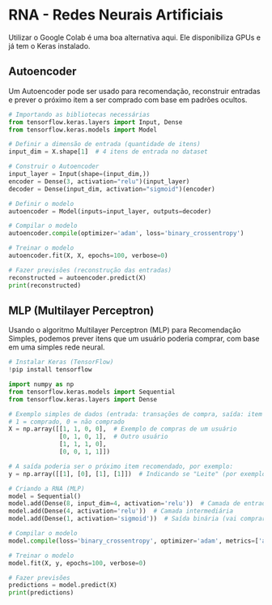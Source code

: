 # RNA - Redes Neurais Artificiais

Utilizar o Google Colab é uma boa alternativa aqui. Ele disponibiliza GPUs e já tem o Keras instalado. 

## Autoencoder 
Um Autoencoder pode ser usado para recomendação,  reconstruir entradas e prever o próximo item a ser comprado com base em padrões ocultos.

```python
# Importando as bibliotecas necessárias
from tensorflow.keras.layers import Input, Dense
from tensorflow.keras.models import Model

# Definir a dimensão de entrada (quantidade de itens)
input_dim = X.shape[1]  # 4 itens de entrada no dataset

# Construir o Autoencoder
input_layer = Input(shape=(input_dim,))
encoder = Dense(3, activation="relu")(input_layer)
decoder = Dense(input_dim, activation="sigmoid")(encoder)

# Definir o modelo
autoencoder = Model(inputs=input_layer, outputs=decoder)

# Compilar o modelo
autoencoder.compile(optimizer='adam', loss='binary_crossentropy')

# Treinar o modelo
autoencoder.fit(X, X, epochs=100, verbose=0)

# Fazer previsões (reconstrução das entradas)
reconstructed = autoencoder.predict(X)
print(reconstructed)
```


## MLP (Multilayer Perceptron) 

Usando o algoritmo Multilayer Perceptron (MLP) para Recomendação Simples, podemos  prever itens que um usuário poderia comprar, com base em uma simples rede neural. 


```python
# Instalar Keras (TensorFlow)
!pip install tensorflow

import numpy as np
from tensorflow.keras.models import Sequential
from tensorflow.keras.layers import Dense

# Exemplo simples de dados (entrada: transações de compra, saída: item a ser recomendado)
# 1 = comprado, 0 = não comprado
X = np.array([[1, 1, 0, 0],  # Exemplo de compras de um usuário
              [0, 1, 0, 1],  # Outro usuário
              [1, 1, 1, 0],
              [0, 0, 1, 1]])

# A saída poderia ser o próximo item recomendado, por exemplo:
y = np.array([[1], [0], [1], [1]])  # Indicando se "Leite" (por exemplo) será comprado

# Criando a RNA (MLP)
model = Sequential()
model.add(Dense(8, input_dim=4, activation='relu'))  # Camada de entrada com 4 neurônios
model.add(Dense(4, activation='relu'))  # Camada intermediária
model.add(Dense(1, activation='sigmoid'))  # Saída binária (vai comprar ou não)

# Compilar o modelo
model.compile(loss='binary_crossentropy', optimizer='adam', metrics=['accuracy'])

# Treinar o modelo
model.fit(X, y, epochs=100, verbose=0)

# Fazer previsões
predictions = model.predict(X)
print(predictions)
```



